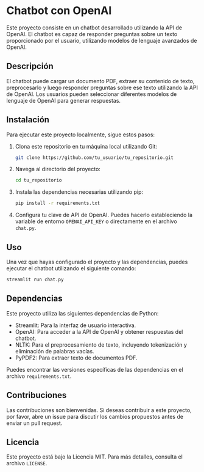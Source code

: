 # Chatbot con OpenAI

Este proyecto consiste en un chatbot desarrollado utilizando la API de OpenAI. El chatbot es capaz de responder preguntas sobre un texto proporcionado por el usuario, utilizando modelos de lenguaje avanzados de OpenAI.

## Descripción

El chatbot puede cargar un documento PDF, extraer su contenido de texto, preprocesarlo y luego responder preguntas sobre ese texto utilizando la API de OpenAI. Los usuarios pueden seleccionar diferentes modelos de lenguaje de OpenAI para generar respuestas.

## Instalación

Para ejecutar este proyecto localmente, sigue estos pasos:

1. Clona este repositorio en tu máquina local utilizando Git:

    ```bash
    git clone https://github.com/tu_usuario/tu_repositorio.git
    ```

2. Navega al directorio del proyecto:

    ```bash
    cd tu_repositorio
    ```

3. Instala las dependencias necesarias utilizando pip:

    ```bash
    pip install -r requirements.txt
    ```

4. Configura tu clave de API de OpenAI. Puedes hacerlo estableciendo la variable de entorno `OPENAI_API_KEY` o directamente en el archivo `chat.py`.

## Uso

Una vez que hayas configurado el proyecto y las dependencias, puedes ejecutar el chatbot utilizando el siguiente comando:

```bash
streamlit run chat.py
```
## Dependencias

Este proyecto utiliza las siguientes dependencias de Python:

- Streamlit: Para la interfaz de usuario interactiva.
- OpenAI: Para acceder a la API de OpenAI y obtener respuestas del chatbot.
- NLTK: Para el preprocesamiento de texto, incluyendo tokenización y eliminación de palabras vacías.
- PyPDF2: Para extraer texto de documentos PDF.

Puedes encontrar las versiones específicas de las dependencias en el archivo `requirements.txt`.

## Contribuciones

Las contribuciones son bienvenidas. Si deseas contribuir a este proyecto, por favor, abre un issue para discutir los cambios propuestos antes de enviar un pull request.

## Licencia

Este proyecto está bajo la Licencia MIT. Para más detalles, consulta el archivo `LICENSE`.
